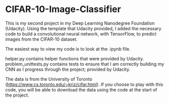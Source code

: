 # CIFAR-10-Image-Classifier

This is my second project in my Deep Learning Nanodegree Foundation (Udacity). Using the template that Udacity provided, I added the necessary code to build a convolutional neural network, with TensorFlow, to predict images from the CIFAR-10 dataset.

The easiest way to view my code is to look at the .ipynb file.

helper.py contains helper functions that were provided by Udacity.
problem_unittests.py contains tests to ensure that I am correctly building my CNN as I progress through the project; provided by Udacity.

The data is from the University of Toronto (https://www.cs.toronto.edu/~kriz/cifar.html). If you choose to play with this code, you will be able to download the data using the code at the start of the project.
